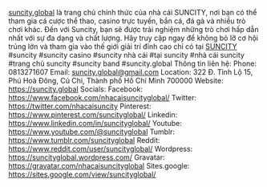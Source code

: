 <a href="https://suncity.global">suncity.global</a> là trang chủ chính thức của nhà cái SUNCITY, nơi bạn có thể tham gia cá cược thể thao, casino trực tuyến, bắn cá, đá gà và nhiều trò chơi khác. Đến với Suncity, bạn sẽ được trải nghiệm những trò chơi hấp dẫn nhất với sự đa dạng và chất lượng. Hãy truy cập ngay để không bỏ lỡ cơ hội trúng lớn và tham gia vào thế giới giải trí đỉnh cao chỉ có tại <a href="https://suncity.global">SUNCITY</a> 
#suncity #suncity casino #suncity nhà cái #tại suncity #nhà cái suncity #trang chủ suncity #suncity band #suncity.global
Thông tin liên hệ:
Phone: 0813271607
Email: suncity.global@gmail.com
Location: 322 Đ. Tỉnh Lộ 15, Phú Hoà Đông, Củ Chi, Thành phố Hồ Chí Minh 700000
Website: <a href="https://suncity.global">https://suncity.global</a>
Socials:
Facebook: <a href="https://www.facebook.com/nhacaisuncityglobal/">https://www.facebook.com/nhacaisuncityglobal/</a>
Twitter: <a href="https://twitter.com/nhacaisuncity">https://twitter.com/nhacaisuncity</a>
Pinterest: <a href="https://www.pinterest.com/suncityglobal/">https://www.pinterest.com/suncityglobal/</a>
Linkedin: <a href="https://www.linkedin.com/in/suncityglobal/">https://www.linkedin.com/in/suncityglobal/</a>
Youtube: <a href="https://www.youtube.com/@suncityglobal">https://www.youtube.com/@suncityglobal</a>
Tumblr: <a href="https://www.tumblr.com/suncityglobal">https://www.tumblr.com/suncityglobal</a>
Reddit: <a href="https://www.reddit.com/user/suncityglobal/">https://www.reddit.com/user/suncityglobal/</a>
Wordpress: <a href="https://suncityglobal.wordpress.com/">https://suncityglobal.wordpress.com/</a>
Gravatar: <a href="https://gravatar.com/nhacaisuncityglobal">https://gravatar.com/nhacaisuncityglobal</a>
Sites.google: <a href="https://sites.google.com/view/suncityglobal/">https://sites.google.com/view/suncityglobal/</a>
